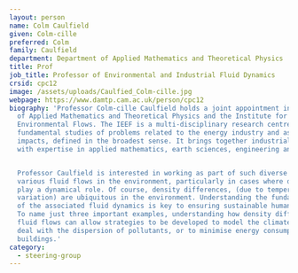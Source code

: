 ```yaml
---
layout: person
name: Colm Caulfield
given: Colm-cille
preferred: Colm
family: Caulfield
department: Department of Applied Mathematics and Theoretical Physics
title: Prof
job_title: Professor of Environmental and Industrial Fluid Dynamics
crsid: cpc12
image: /assets/uploads/Caulfied_Colm-cille.jpg
webpage: https://www.damtp.cam.ac.uk/person/cpc12
biography: 'Professor Colm-cille Caulfield holds a joint appointment in the Department
  of Applied Mathematics and Theoretical Physics and the Institute for Energy and
  Environmental Flows. The IEEF is a multi-disciplinary research centre devoted to
  fundamental studies of problems related to the energy industry and associated environmental
  impacts, defined in the broadest sense. It brings together industrialists and academics
  with expertise in applied mathematics, earth sciences, engineering and chemistry.


  Professor Caulfield is interested in working as part of such diverse teams to study
  various fluid flows in the environment, particularly in cases where density differences
  play a dynamical role. Of course, density differences, (due to temperature or composition
  variation) are ubiquitous in the environment. Understanding the fundamental properties
  of the associated fluid dynamics is key to ensuring sustainable human activity.
  To name just three important examples, understanding how density differences affect
  fluid flows can allow strategies to be developed to model the climate system, to
  deal with the dispersion of pollutants, or to minimise energy consumption within
  buildings.'
category:
  - steering-group
---
```


